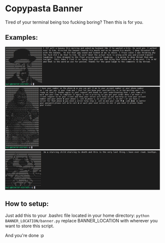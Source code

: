# Copypasta Banner
Tired of your terminal being too fucking boring?
Then this is for you.
## Examples:
![3.png](1.png)
![2.png](2.png)
![1.png](3.png)
## How to setup:
Just add this to your .bashrc file located in your home directory:
```python BANNER_LOCATION/banner.py```
replace BANNER_LOCATION with wherever you want to store this script.

And you're done :p
